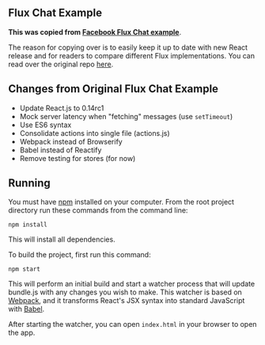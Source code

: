 ## Flux Chat Example

**This was copied from [Facebook Flux Chat example](https://github.com/facebook/flux/tree/master/examples/flux-chat)**.

The reason for copying over is to easily keep it up to date with new React
release and for readers to compare different Flux implementations. You can read
over the original repo
[here](https://github.com/facebook/flux/tree/master/examples/flux-chat).

## Changes from Original Flux Chat Example

- Update React.js to 0.14rc1
- Mock server latency when "fetching" messages (use `setTimeout`)
- Use ES6 syntax
- Consolidate actions into single file (actions.js)
- Webpack instead of Browserify
- Babel instead of Reactify
- Remove testing for stores (for now)

## Running

You must have [npm](https://www.npmjs.org/) installed on your computer.
From the root project directory run these commands from the command line:

`npm install`

This will install all dependencies.

To build the project, first run this command:

`npm start`

This will perform an initial build and start a watcher process that will
update bundle.js with any changes you wish to make. This watcher is
based on [Webpack](http://webpack.github.io/), and it transforms
React's JSX syntax into standard JavaScript with [Babel](https://babeljs.io/).

After starting the watcher, you can open `index.html` in your browser to
open the app.
